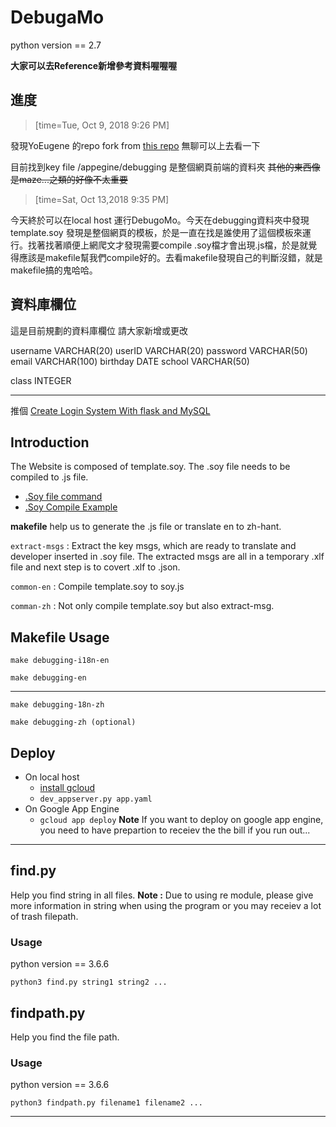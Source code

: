 # DebugaMo

python version == 2.7

**大家可以去Reference新增參考資料喔喔喔**

## 進度
> [time=Tue, Oct 9, 2018 9:26 PM]
> 

發現YoEugene 的repo fork from [this repo](https://github.com/Roger-Wu/blockly-games) 無聊可以上去看一下

目前找到key file
/appegine/debugging
是整個網頁前端的資料夾
~~其他的東西像是maze...之類的好像不太重要~~

> [time=Sat, Oct 13,2018 9:35 PM]


今天終於可以在local host 運行DebugoMo。今天在debugging資料夾中發現template.soy 發現是整個網頁的模板，於是一直在找是誰使用了這個模板來運行。找著找著順便上網爬文才發現需要compile .soy檔才會出現.js檔，於是就覺得應該是makefile幫我們compile好的。去看makefile發現自己的判斷沒錯，就是makefile搞的鬼哈哈。

## 資料庫欄位

這是目前規劃的資料庫欄位
請大家新增或更改

username VARCHAR(20)
userID VARCHAR(20)
password VARCHAR(50)
email VARCHAR(100)
birthday DATE
school VARCHAR(50)

class INTEGER

---

推個 [Create Login System With flask and MySQL](https://www.youtube.com/watch?v=6L3HNyXEais)

## Introduction

The Website is composed of template.soy. The .soy file needs to be compiled to .js file. 

* [.Soy file command](https://developers.google.com/closure/templates/docs/commands)
* [.Soy Compile Example](https://developers.google.com/closure/templates/docs/helloworld_js)

**makefile** help us to generate the .js file or translate en to zh-hant.

`extract-msgs` : 
Extract the key msgs, which are ready to translate and developer inserted in .soy file. The extracted msgs are all in a temporary .xlf file and next step is to covert .xlf to .json.


`common-en` : 
Compile template.soy to soy.js

`comman-zh` : 
Not only compile template.soy but also extract-msg.

## Makefile Usage

```
make debugging-i18n-en
```

```
make debugging-en
```
---
```
make debugging-18n-zh
```

```
make debugging-zh (optional)
```

## Deploy

* On local host
    * [install gcloud](https://cloud.google.com/sdk/install)
    * `dev_appserver.py app.yaml`
* On Google App Engine
    * `gcloud app deploy`
**Note** If you want to deploy on google app engine, you need to have prepartion to receiev the the bill if you run out...


---

## find.py

Help you find string in all files.
**Note :** Due to using re module, please give more information in string when using the program or you may receiev a lot of trash filepath. 

### Usage

python version == 3.6.6

```
python3 find.py string1 string2 ...
```

## findpath.py

Help you find the file path.

### Usage

python version == 3.6.6

```
python3 findpath.py filename1 filename2 ...

```

---
